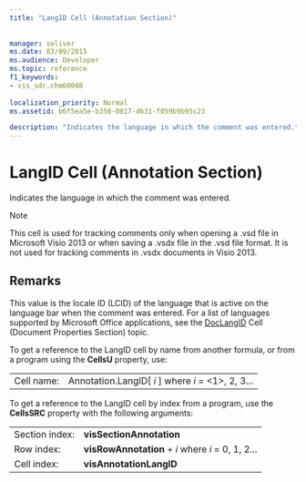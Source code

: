 ```yaml
---
title: "LangID Cell (Annotation Section)"
 
 
manager: soliver
ms.date: 03/09/2015
ms.audience: Developer
ms.topic: reference
f1_keywords:
- vis_sdr.chm60048
 
localization_priority: Normal
ms.assetid: b6f5ea5e-b350-0817-d631-f059b9b95c23

description: "Indicates the language in which the comment was entered."
---
```


# LangID Cell (Annotation Section)

Indicates the language in which the comment was entered.
  
> [!NOTE]
> This cell is used for tracking comments only when opening a .vsd file in Microsoft Visio 2013 or when saving a .vsdx file in the .vsd file format. It is not used for tracking comments in .vsdx documents in Visio 2013. 
  
## Remarks

This value is the locale ID (LCID) of the language that is active on the language bar when the comment was entered. For a list of languages supported by Microsoft Office applications, see the [DocLangID](doclangid-cell-document-properties-section.md) Cell (Document Properties Section) topic. 
  
To get a reference to the LangID cell by name from another formula, or from a program using the **CellsU** property, use: 
  
|||
|:-----|:-----|
| Cell name:  <br/> | Annotation.LangID[  *i*  ]            where  *i*  = <1>, 2, 3...  <br/> |
   
To get a reference to the LangID cell by index from a program, use the **CellsSRC** property with the following arguments: 
  
|||
|:-----|:-----|
| Section index:  <br/> |**visSectionAnnotation** <br/> |
| Row index:  <br/> |**visRowAnnotation** +  *i*            where  *i*  = 0, 1, 2...  <br/> |
| Cell index:  <br/> |**visAnnotationLangID** <br/> |
   

